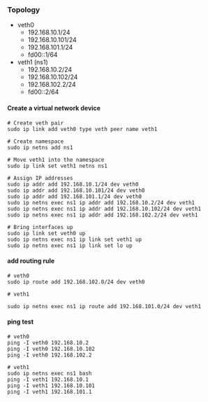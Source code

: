 ### Topology
- veth0
  - 192.168.10.1/24
  - 192.168.10.101/24
  - 192.168.101.1/24
  - fd00::1/64
- veth1 (ns1)
  - 192.168.10.2/24
  - 192.168.10.102/24
  - 192.168.102.2/24
  - fd00::2/64

#### Create a virtual network device
```
# Create veth pair
sudo ip link add veth0 type veth peer name veth1

# Create namespace
sudo ip netns add ns1

# Move veth1 into the namespace
sudo ip link set veth1 netns ns1

# Assign IP addresses
sudo ip addr add 192.168.10.1/24 dev veth0
sudo ip addr add 192.168.10.101/24 dev veth0
sudo ip addr add 192.168.101.1/24 dev veth0
sudo ip netns exec ns1 ip addr add 192.168.10.2/24 dev veth1
sudo ip netns exec ns1 ip addr add 192.168.10.102/24 dev veth1
sudo ip netns exec ns1 ip addr add 192.168.102.2/24 dev veth1

# Bring interfaces up
sudo ip link set veth0 up
sudo ip netns exec ns1 ip link set veth1 up
sudo ip netns exec ns1 ip link set lo up
```

#### add routing rule
```
# veth0
sudo ip route add 192.168.102.0/24 dev veth0

# veth1

sudo ip netns exec ns1 ip route add 192.168.101.0/24 dev veth1
```

#### ping test
```
# veth0
ping -I veth0 192.168.10.2
ping -I veth0 192.168.10.102
ping -I veth0 192.168.102.2

# veth1
sudo ip netns exec ns1 bash
ping -I veth1 192.168.10.1
ping -I veth1 192.168.10.101
ping -I veth1 192.168.101.1
```

